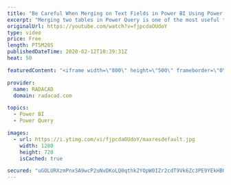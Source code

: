 ```yaml
---
title: "Be Careful When Merging on Text Fields in Power BI Using Power Query"
excerpt: "Merging two tables in Power Query is one of the most useful transformations to combine data from different datasets, and also create a flatten data structure. However, if you use a text field for merge, then you might see some unexpected results. Here in this video, I share some important considerations"
originalUrl: https://youtube.com/watch?v=fjpcdaOUdoY
type: video
price: Free
length: PT5M28S
publishedDateTime: 2020-02-12T10:39:31Z
heat: 50

featuredContent: "<iframe width=\"800\" height=\"500\" frameborder=\"0\" src=\"https://www.youtube.com/embed/fjpcdaOUdoY\" allow=\"accelerometer; autoplay; encrypted-media; gyroscope; picture-in-picture\" allowfullscreen></iframe>"

provider:
  name: RADACAD
  domain: radacad.com

topics:
  - Power BI
  - Power Query

images:
  - url: https://i.ytimg.com/vi/fjpcdaOUdoY/maxresdefault.jpg
    width: 1280
    height: 720
    isCached: true

secured: "uGOLURXzmPnxSA9wcP2uNvDKoLQ0qthk2YOpW0IZr2cdT9Vk6Zc3PE9YEkHBQkrt7tXtmT0oJ69FPJXhkL+n/jDibmB1h4yN4RErqt+5NlnPAcRZWh0Dk8zAFRx8Vg5nzzNFsDMZwCMYktQ/tnB2u8d2NGEDcVP6/0v1+L54FuJVGtLV9MvTLUTA/qnN0Sz2J7TC4fRUFmHYH1e4bH0NkpoCglLylI9odvK5LhvtZbPe7Ou1ewEsx+UstbOuGubCQIyMLkwEYeSEVDffqdHyYzPkQWNo7Yk5x1T1vnyW3liVYKVOP3IYY2O9x5M+j72viMprbTlF50shqRTrF2Eeao9b+HG2gMUTPUYzhM7IyziIwyn1KWRa0OpZLw6Fvq0yCLvn60O5Wi5oCHIKVH2nMI+L5YsiO1uy08FeTtXEipE=;J8qCps7FkuprfI04YoEaHQ=="
---
```


